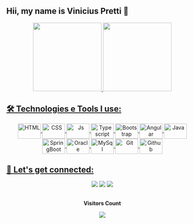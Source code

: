 
## Hii, my name is Vinicius Pretti 🤘

<div align="center">
  <a href="https://github.com/vinidanielp">
  <img height="180em" src="https://github-readme-stats.vercel.app/api?username=vinidanielp&show_icons=true&theme=material-palenight&include_all_commits=true&count_private=true"/>
  <img height="180em" src="https://github-readme-stats.vercel.app/api/top-langs/?username=vinidanielp&layout=compact&langs_count=5&theme=material-palenight"/>
</div>
  
 ## 🛠️ Technologies e Tools I use:
<div align="center">
  <img align="center" alt="HTML" height="40" width="60" src="https://cdn.jsdelivr.net/gh/devicons/devicon/icons/html5/html5-original.svg">
  <img align="center" alt="CSS" height="40" width="60" src="https://cdn.jsdelivr.net/gh/devicons/devicon/icons/css3/css3-original.svg">
  <img align="center" alt="Js" height="40" width="60" src="https://cdn.jsdelivr.net/gh/devicons/devicon/icons/javascript/javascript-original.svg">
  <img align="center" alt="Typescript" height="40" width="60" src="https://cdn.jsdelivr.net/gh/devicons/devicon/icons/typescript/typescript-original.svg">
  <img align="center" alt="Bootstrap" height="40" width="60" src="https://cdn.jsdelivr.net/gh/devicons/devicon/icons/bootstrap/bootstrap-original.svg">
  <img align="center" alt="Angular" height="40" width="60" src="https://cdn.jsdelivr.net/gh/devicons/devicon/icons/angularjs/angularjs-original.svg">
  <img align="center" alt="Java" height="40" width="60" src="https://cdn.jsdelivr.net/gh/devicons/devicon/icons/java/java-original-wordmark.svg">
  <img align="center" alt="SpringBoot" height="40" width="60" src="https://cdn.jsdelivr.net/gh/devicons/devicon/icons/spring/spring-original-wordmark.svg">
  <img align="center" alt="Oracle" height="40" width="60" src="https://cdn.jsdelivr.net/gh/devicons/devicon/icons/oracle/oracle-original.svg">
  <img align="center" alt="MySql" height="40" width="60"  src="https://cdn.jsdelivr.net/gh/devicons/devicon/icons/mysql/mysql-original-wordmark.svg">
  <img align="center" alt="Git" height="40" width="60" src="https://cdn.jsdelivr.net/gh/devicons/devicon/icons/git/git-original.svg">
  <img align="center" alt="Github" height="40" width="60" src="https://cdn.jsdelivr.net/gh/devicons/devicon/icons/github/github-original.svg">
</div>
 
## 💬 Let's get connected:
<div align="center">
  <a href="https://instagram.com/vini_danielp" target="_blank"><img src="https://img.shields.io/badge/-Instagram-%23E4405F?style=for-the-badge&logo=instagram&logoColor=white" target="_blank"></a>
 <a href="https://discord.gg/Vinicius Daniel#9998" target="_blank"><img src="https://img.shields.io/badge/Discord-7289DA?style=for-the-badge&logo=discord&logoColor=white" target="_blank"></a> 
  <a href="https://www.linkedin.com/in/vinicius-daniel-pretti-b14626182/" target="_blank"><img src="https://img.shields.io/badge/-LinkedIn-%230077B5?style=for-the-badge&logo=linkedin&logoColor=white" target="_blank"></a> 
</div>  

<div align="center">
  <br><p align="centre"><b>Visitors Count</b></p>  
  <p align="center"><img align="center" src="https://profile-counter.glitch.me/{vinidanielp}/count.svg" /></p> 
  <br>
</div>

